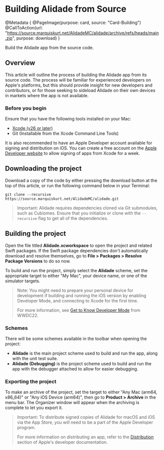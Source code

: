 # Building Alidade from Source

@Metadata {
    @PageImage(purpose: card, source: "Card-Building")
    @CallToAction(url: "https://source.marquiskurt.net/AlidadeMC/alidade/archive/refs/heads/main.zip", purpose: download)
}

Build the Alidade app from the source code.

## Overview

This article will outline the process of building the Alidade app from
its source code. The process will be familiar for experienced developers
on Apple's platforms, but this should provide insight for new developers
and contributors, or for those seeking to sideload Alidade on their own
devices in markets where the app is not available.


### Before you begin

Ensure that you have the following tools installed on your Mac:

- [Xcode (v26 or later)](https://developer.apple.com/xcode/)
- Git (Installable from the Xcode Command Line Tools)

It is also recommended to have an Apple Developer account available for
signing and distribution on iOS. You can create a free account on the
[Apple Developer website](https://developer.apple.com) to allow signing of
apps from Xcode for a week.

## Downloading the project

Download a copy of the code by either pressing the download button at the
top of this article, or run the following command below in your Terminal:

```
git clone --recursive https://source.marquiskurt.net/AlidadeMC/alidade.git
```

> Important: Alidade requires dependencies cloned via Git submodules, such
> as Cubiomes. Ensure that you initialize or clone with the `--recursive`
> flag to get all of the dependencies.

## Building the project

Open the file titled **Alidade.xcworkspace** to open the project and
related Swift packages. If the Swift package dependencies don't
automatically download and resolve themselves, go to
**File > Packages > Resolve Package Versions** to do so now.

To build and run the project, simply select the **Alidade** scheme, set
the appropriate target to either "My Mac", your device name, or one of the
simulator targets.

> Note: You might need to prepare your personal device for development if
> building and running the iOS version by enabling Developer Mode, and
> connecting to Xcode for the first time.
>
> For more information, see 
> [Get to Know Developer Mode](https://developer.apple.com/videos/play/wwdc2022/110344/)
> from WWDC22.

### Schemes

There will be some schemes available in the toolbar when opening the
project:

- **Alidade** is the main project scheme used to build and run the app,
  along with the unit test suite.
- **Alidade (Debugging)** is the project scheme used to build and run the
  app with the debugger attached to allow for easier debugging.

### Exporting the project

To make an archive of the project, set the target to either
"Any Mac (arm64, x86_64)" or "Any iOS Device (arm64)", then go to
**Product > Archive** in the menu bar. The Organizer window will appear
when the archiving is complete to let you export it.

> Important: To distribute signed copies of Alidade for macOS and iOS via
> the App Store, you will need to be a part of the Apple Developer
> program.
>
> For more information on distributing an app, refer to the
> [Distribution](https://developer.apple.com/documentation/xcode/distribution)
> section of Apple's developer documentation.
